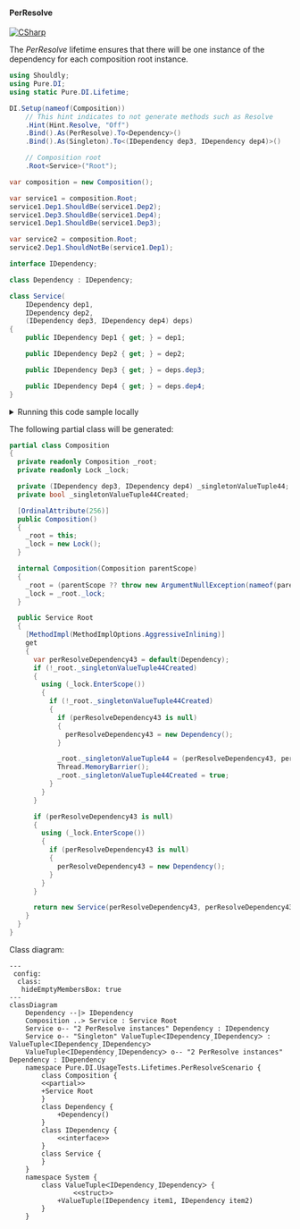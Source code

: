 #### PerResolve

[![CSharp](https://img.shields.io/badge/C%23-code-blue.svg)](../tests/Pure.DI.UsageTests/Lifetimes/PerResolveScenario.cs)

The _PerResolve_ lifetime ensures that there will be one instance of the dependency for each composition root instance.


```c#
using Shouldly;
using Pure.DI;
using static Pure.DI.Lifetime;

DI.Setup(nameof(Composition))
    // This hint indicates to not generate methods such as Resolve
    .Hint(Hint.Resolve, "Off")
    .Bind().As(PerResolve).To<Dependency>()
    .Bind().As(Singleton).To<(IDependency dep3, IDependency dep4)>()

    // Composition root
    .Root<Service>("Root");

var composition = new Composition();

var service1 = composition.Root;
service1.Dep1.ShouldBe(service1.Dep2);
service1.Dep3.ShouldBe(service1.Dep4);
service1.Dep1.ShouldBe(service1.Dep3);

var service2 = composition.Root;
service2.Dep1.ShouldNotBe(service1.Dep1);

interface IDependency;

class Dependency : IDependency;

class Service(
    IDependency dep1,
    IDependency dep2,
    (IDependency dep3, IDependency dep4) deps)
{
    public IDependency Dep1 { get; } = dep1;

    public IDependency Dep2 { get; } = dep2;

    public IDependency Dep3 { get; } = deps.dep3;

    public IDependency Dep4 { get; } = deps.dep4;
}
```

<details>
<summary>Running this code sample locally</summary>

- Make sure you have the [.NET SDK 9.0](https://dotnet.microsoft.com/en-us/download/dotnet/9.0) or later is installed
- Create a net9.0 (or later) console application
- Add references to NuGet packages
  - [Pure.DI](https://www.nuget.org/packages/Pure.DI)
  - [Shouldly](https://www.nuget.org/packages/Shouldly)
- Copy the example code into the _Program.cs_ file

You are ready to run the example!

</details>

The following partial class will be generated:

```c#
partial class Composition
{
  private readonly Composition _root;
  private readonly Lock _lock;

  private (IDependency dep3, IDependency dep4) _singletonValueTuple44;
  private bool _singletonValueTuple44Created;

  [OrdinalAttribute(256)]
  public Composition()
  {
    _root = this;
    _lock = new Lock();
  }

  internal Composition(Composition parentScope)
  {
    _root = (parentScope ?? throw new ArgumentNullException(nameof(parentScope)))._root;
    _lock = _root._lock;
  }

  public Service Root
  {
    [MethodImpl(MethodImplOptions.AggressiveInlining)]
    get
    {
      var perResolveDependency43 = default(Dependency);
      if (!_root._singletonValueTuple44Created)
      {
        using (_lock.EnterScope())
        {
          if (!_root._singletonValueTuple44Created)
          {
            if (perResolveDependency43 is null)
            {
              perResolveDependency43 = new Dependency();
            }

            _root._singletonValueTuple44 = (perResolveDependency43, perResolveDependency43);
            Thread.MemoryBarrier();
            _root._singletonValueTuple44Created = true;
          }
        }
      }

      if (perResolveDependency43 is null)
      {
        using (_lock.EnterScope())
        {
          if (perResolveDependency43 is null)
          {
            perResolveDependency43 = new Dependency();
          }
        }
      }

      return new Service(perResolveDependency43, perResolveDependency43, _root._singletonValueTuple44);
    }
  }
}
```

Class diagram:

```mermaid
---
 config:
  class:
   hideEmptyMembersBox: true
---
classDiagram
	Dependency --|> IDependency
	Composition ..> Service : Service Root
	Service o-- "2 PerResolve instances" Dependency : IDependency
	Service o-- "Singleton" ValueTupleᐸIDependencyˏIDependencyᐳ : ValueTupleᐸIDependencyˏIDependencyᐳ
	ValueTupleᐸIDependencyˏIDependencyᐳ o-- "2 PerResolve instances" Dependency : IDependency
	namespace Pure.DI.UsageTests.Lifetimes.PerResolveScenario {
		class Composition {
		<<partial>>
		+Service Root
		}
		class Dependency {
			+Dependency()
		}
		class IDependency {
			<<interface>>
		}
		class Service {
		}
	}
	namespace System {
		class ValueTupleᐸIDependencyˏIDependencyᐳ {
				<<struct>>
			+ValueTuple(IDependency item1, IDependency item2)
		}
	}
```

